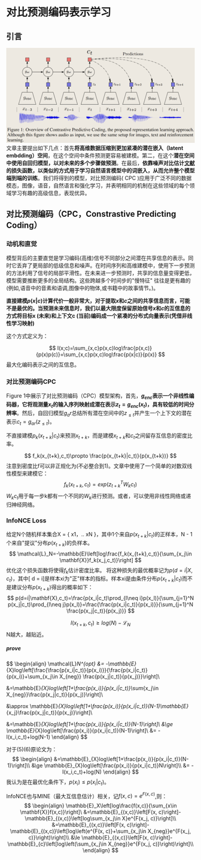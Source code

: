 # 对比预测编码表示学习

## 引言
![CPC Overview](picture/Overview%20of%20Contrastive%20Predictive%20Coding.png)
文章主要提出如下几点：首先**将高维数据压缩到更加紧凑的潜在嵌入（latent embdding）空间**，在这个空间中条件预测更容易被建模。第二，在这个**潜在空间中使用自回归模型，以对未来的多个步骤做预测**。在最后，**依靠噪声对比估计[文献](https://proceedings.mlr.press/v9/gutmann10a/gutmann10a.pdf)的损失函数，以类似的方式用于学习自然语言模型中的词嵌入，从而允许整个模型端到端的训练**。我们将得到的模型，对比预测编码( CPC )应用于广泛不同的数据模态，图像，语音，自然语言和强化学习，并表明相同的机制在这些领域的每个领域学习有趣的高级信息，表现优异。

## 对比预测编码（CPC，Constrastive Predicting Coding）
### 动机和直觉
模型背后的主要直觉是学习编码(高维)信号不同部分之间潜在共享信息的表示。同时它丢弃了更局部的低级信息和噪声。在时间序列和高维建模中，使用下一步预测的方法利用了信号的局部平滑性。在未来进一步预测时，共享的信息量变得更低，模型需要推断更多的全局结构。这些跨越多个时间步的"慢特征" 往往是更有趣的(例如,语音中的音素和语调,图像中的物体,或书籍中的故事情节。)。

**直接建模$p(x|c)$计算代价一般非常大，对于提取$x$和$c$之间的共享信息而言，可能不是最优的。当预测未来信息时，我们以最大限度保留原始信号$x$和$c$的互信息的方式将目标x (未来)和上下文c (当前)编码成一个紧凑的分布式向量表示(凭借非线性学习映射)**

这个方式定义为：

$$
I(x;c)=\sum_{x,c}p(x,c)log\frac{p(x,c)}{p(x)p(c)}=\sum_{x,c}p(x,c)log\frac{p(x|c)}{p(x)}
$$
最大化编码表示之间的互信息。
### 对比预测编码CPC
Figure 1中展示了对比预测编码（CPC）模型架构，首先，**$g_{enc}$表示一个非线性编码器，它将观测量$x_t$的输入序列映射成潜在表示$z_t=g_{enc}(x_t)$，具有较低的时间分辨率**。然后，自回归模型$g_ar$总结所有潜在空间中的$z_{\le t}$并产生一个上下文的潜在表示$c_t=g_{ar}(z_{\le t})$。

不直接建模$p_k(x_{t+k}|c_t)$来预测$x_{t+k}$，而是建模$x_{t+k}$和$c_t$之间留存互信息的密度比率。

$$
f_k(x_{t+k},c_t)\propto \frac{p(x_{t+k}|c_t)}{p(x_{t+k})}
$$
注意到密度比f可以非正规化为(不必整合到1)。文章中使用了一个简单的对数双线性模型来建模它：
$$
f_k(x_{t+k},c_t)=exp(z_{t+k}^TW_kc_t)
$$
$W_kc_t$用于每一步k都有一个不同的$W_k$进行预测。或者，可以使用非线性网络或递归神经网络。

### InfoNCE Loss
给定N个随机样本集合X = { x1，.. xN }，其中1个来自$p(x_{t+k}|c_t)$的正样本，N - 1个来自"提议"分布$p(x_{t+k})$的负样本。
$$
\mathcal{L}_N=-\mathbb{E}\left[log\frac{f_k(x_{t+k},c_t)}{\sum_{x_j\in \mathbf{X}}f_k(x_j,c_t)}\right]
$$
优化这个损失函数将使得$f_k$估计密度比率。
将这种损失的最优概率记为$p( d = i | X , c_t)$，其中[ d = i]是样本xi为"正"样本的指标。样本xi是由条件分布$p(x_{t+k}|c_t)$而不是建议分布$p(x_{t+k})$得出的概率如下：
$$
p(d=i|\mathbf{X},c_t)=\frac{p(x_i|c_t)\prod_{l\neq i}p(x_l)}{\sum_{j=1}^N p(x_j|c_t)\prod_{l\neq j}p(x_l)}=\frac{\frac{p(x_i|c_t)}{p(x_i)}}{\sum_{j=1}^N \frac{p(x_j|c_t)}{p(x_j)}}
$$

$$
I(x_{t+k},c_t)\ge log(N)-\mathcal{L}_N
$$
N越大，越贴近。

##### prove
$$
\begin{align}
\mathcal{L}_N^{opt} &= -\mathbb{E}_{X}log\left[\frac{\frac{p(x_i|c_t)}{p(x_i)}}{\frac{p(x_i|c_t)}{p(x_i)}+\sum_{x_j\in X_{neg}} \frac{p(x_j|c_t)}{p(x_j)}}\right]\\

&=\mathbb{E}_{X}log\left[1+\frac{p(x_i)}{p(x_i|c_t)}\sum_{x_j\in X_{neg}}\frac{p(x_j|c_t)}{p(x_j)}\right]\\

&\approx \mathbb{E}_{X}log\left[1+\frac{p(x_i)}{p(x_i|c_t)}(N-1)\mathbb{E}_{x_j}\frac{p(x_j|c_t)}{p(x_j)}\right]\\

&=\mathbb{E}_{X}log\left[1+\frac{p(x_i)}{p(x_i|c_t)}(N-1)\right]\\
&\ge \mathbb{E}_{X}log\left[\frac{p(x_i)}{p(x_i|c_t)}(N-1)\right]\\
&= -I(x_i,c_t)+log(N-1)
\end{align}
$$

对于(5)(6)原论文为：
$$
\begin{align}
&=\mathbb{E}_{X}log\left[1+\frac{p(x_i)}{p(x_i|c_t)}(N-1)\right]\\
&\ge \mathbb{E}_{X}log\left[\frac{p(x_i)}{p(x_i|c_t)}N\right]\\
&= -I(x_i,c_t)+log(N)
\end{align}
$$
我认为是在最优化条件下，$p(x_i)\le p(x_i|c_t)$。

InfoNCE也与MINE（最大互信息估计）相关，记$f(x,c)=e^{F(x, c)}$,则：
$$
\begin{align}
\mathbb{E}_X\left[log\frac{f(x,c)}{\sum_{x\in \mathbf{X}}f(x,c)}\right]\
&=\mathbb{E}_{(x,c)}\left[F(x, c)\right]-\mathbb{E}_{(x,c)}\left[log\sum_{x_j\in X}e^{F(x_j, c)}\right]\\
&=\mathbb{E}_{(x,c)}\left[F(x, c)\right]-\mathbb{E}_{(x,c)}\left[log\left(e^{F(x, c)}+\sum_{x_j\in X_{neg}}e^{F(x_j, c)}\right)\right]\\
&\le \mathbb{E}_{(x,c)}\left[F(x, c)\right]-\mathbb{E}_{c}\left[log\left(\sum_{x_j\in X_{neg}}e^{F(x_j, c)}\right)\right]\\
\end{align}
$$